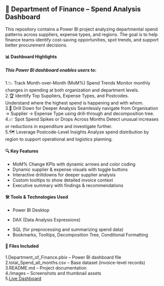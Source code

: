 ## 🧾 Department of Finance – Spend Analysis Dashboard
This repository contains a Power BI project analyzing departmental spend patterns across suppliers, expense types, and regions. The goal is to help finance teams identify cost-saving opportunities, spot trends, and support better procurement decisions.
#### 📊 Dashboard Highlights
##### This Power BI dashboard enables users to:
1.📉 Track Month-over-Month (MoM%) Spend Trends
Monitor monthly changes in spending at both organization and department levels.  
2.🏆 Identify Top Suppliers, Expense Types, and Postcodes.  
Understand where the highest spend is happening and with whom.  
3.🔁 Drill Down for Deeper Analysis
Seamlessly navigate from Organisation → Supplier → Expense Type using drill-through and decomposition tree.  
4.📈 Spot Spend Spikes or Drops Across Months
Detect unusual increases or reductions in expenditure and investigate further.  
5.🗺️ Leverage Postcode-Level Insights
Analyze spend distribution by region to support operational and logistics planning.
#### 🔍 Key Features  
- MoM% Change KPIs with dynamic arrows and color coding
- Dynamic supplier & expense visuals with toggle buttons
- Interactive drilldowns for deeper supplier analysis
- Custom tooltips to show detailed invoice context
- Executive summary with findings & recommendations

#### 🛠 Tools & Technologies Used
- Power BI Desktop
* DAX (Data Analysis Expressions)
- SQL (for preprocessing and summarizing spend data)
- Bookmarks, Tooltips, Decomposition Tree, Conditional Formatting
#### 📁 Files Included  
1.Department_of_Finance.pbix – Power BI dashboard file  
2.total_Spend_all_months.csv – Base dataset (invoice-level records)  
3.README.md – Project documentation  
4./images – Screenshots and thumbnail assets  
5.[Live Dashboard](https://app.powerbi.com/reportEmbed?reportId=3fb2c85d-2a86-4d97-9d47-7ac6a93d4d5f&autoAuth=true&ctid=c6e549b3-5f45-4032-aae9-d4244dc5b2c4) 
